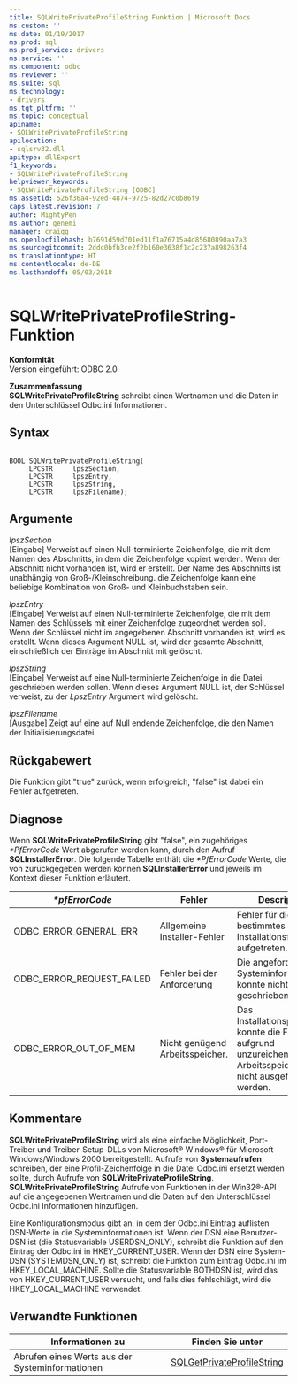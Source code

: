 ```yaml
---
title: SQLWritePrivateProfileString Funktion | Microsoft Docs
ms.custom: ''
ms.date: 01/19/2017
ms.prod: sql
ms.prod_service: drivers
ms.service: ''
ms.component: odbc
ms.reviewer: ''
ms.suite: sql
ms.technology:
- drivers
ms.tgt_pltfrm: ''
ms.topic: conceptual
apiname:
- SQLWritePrivateProfileString
apilocation:
- sqlsrv32.dll
apitype: dllExport
f1_keywords:
- SQLWritePrivateProfileString
helpviewer_keywords:
- SQLWritePrivateProfileString [ODBC]
ms.assetid: 526f36a4-92ed-4874-9725-82d27c0b86f9
caps.latest.revision: 7
author: MightyPen
ms.author: genemi
manager: craigg
ms.openlocfilehash: b7691d59d701ed11f1a76715a4d85680890aa7a3
ms.sourcegitcommit: 2ddc0bfb3ce2f2b160e3638f1c2c237a898263f4
ms.translationtype: HT
ms.contentlocale: de-DE
ms.lasthandoff: 05/03/2018
---
```

# <a name="sqlwriteprivateprofilestring-function"></a>SQLWritePrivateProfileString-Funktion
**Konformität**  
 Version eingeführt: ODBC 2.0  
  
 **Zusammenfassung**  
 **SQLWritePrivateProfileString** schreibt einen Wertnamen und die Daten in den Unterschlüssel Odbc.ini Informationen.  
  
## <a name="syntax"></a>Syntax  
  
```  
  
BOOL SQLWritePrivateProfileString(  
     LPCSTR     lpszSection,  
     LPCSTR     lpszEntry,  
     LPCSTR     lpszString,  
     LPCSTR     lpszFilename);  
```  
  
## <a name="arguments"></a>Argumente  
 *lpszSection*  
 [Eingabe] Verweist auf einen Null-terminierte Zeichenfolge, die mit dem Namen des Abschnitts, in dem die Zeichenfolge kopiert werden. Wenn der Abschnitt nicht vorhanden ist, wird er erstellt. Der Name des Abschnitts ist unabhängig von Groß-/Kleinschreibung. die Zeichenfolge kann eine beliebige Kombination von Groß- und Kleinbuchstaben sein.  
  
 *lpszEntry*  
 [Eingabe] Verweist auf einen Null-terminierte Zeichenfolge, die mit dem Namen des Schlüssels mit einer Zeichenfolge zugeordnet werden soll. Wenn der Schlüssel nicht im angegebenen Abschnitt vorhanden ist, wird es erstellt. Wenn dieses Argument NULL ist, wird der gesamte Abschnitt, einschließlich der Einträge im Abschnitt mit gelöscht.  
  
 *lpszString*  
 [Eingabe] Verweist auf eine Null-terminierte Zeichenfolge in die Datei geschrieben werden sollen. Wenn dieses Argument NULL ist, der Schlüssel verweist, zu der *LpszEntry* Argument wird gelöscht.  
  
 *lpszFilename*  
 [Ausgabe] Zeigt auf eine auf Null endende Zeichenfolge, die den Namen der Initialisierungsdatei.  
  
## <a name="returns"></a>Rückgabewert  
 Die Funktion gibt "true" zurück, wenn erfolgreich, "false" ist dabei ein Fehler aufgetreten.  
  
## <a name="diagnostics"></a>Diagnose  
 Wenn **SQLWritePrivateProfileString** gibt "false", ein zugehöriges  *\*PfErrorCode* Wert abgerufen werden kann, durch den Aufruf **SQLInstallerError**. Die folgende Tabelle enthält die  *\*PfErrorCode* Werte, die von zurückgegeben werden können **SQLInstallerError** und jeweils im Kontext dieser Funktion erläutert.  
  
|*\*pfErrorCode*|Fehler|Description|  
|---------------------|-----------|-----------------|  
|ODBC_ERROR_GENERAL_ERR|Allgemeine Installer-Fehler|Fehler für die kein bestimmtes Installationsfehler aufgetreten.|  
|ODBC_ERROR_REQUEST_FAILED|Fehler bei der Anforderung|Die angeforderte Systeminformationen konnte nicht geschrieben werden.|  
|ODBC_ERROR_OUT_OF_MEM|Nicht genügend Arbeitsspeicher.|Das Installationsprogramm konnte die Funktion aufgrund unzureichenden Arbeitsspeichers nicht ausgeführt werden.|  
  
## <a name="comments"></a>Kommentare  
 **SQLWritePrivateProfileString** wird als eine einfache Möglichkeit, Port-Treiber und Treiber-Setup-DLLs von Microsoft® Windows® für Microsoft Windows/Windows 2000 bereitgestellt. Aufrufe von **Systemaufrufen** schreiben, der eine Profil-Zeichenfolge in die Datei Odbc.ini ersetzt werden sollte, durch Aufrufe von **SQLWritePrivateProfileString**. **SQLWritePrivateProfileString** Aufrufe von Funktionen in der Win32®-API auf die angegebenen Wertnamen und die Daten auf den Unterschlüssel Odbc.ini Informationen hinzufügen.  
  
 Eine Konfigurationsmodus gibt an, in dem der Odbc.ini Eintrag auflisten DSN-Werte in die Systeminformationen ist. Wenn der DSN eine Benutzer-DSN ist (die Statusvariable USERDSN_ONLY), schreibt die Funktion auf den Eintrag der Odbc.ini in HKEY_CURRENT_USER. Wenn der DSN eine System-DSN (SYSTEMDSN_ONLY) ist, schreibt die Funktion zum Eintrag Odbc.ini im HKEY_LOCAL_MACHINE. Sollte die Statusvariable BOTHDSN ist, wird das von HKEY_CURRENT_USER versucht, und falls dies fehlschlägt, wird die HKEY_LOCAL_MACHINE verwendet.  
  
## <a name="related-functions"></a>Verwandte Funktionen  
  
|Informationen zu|Finden Sie unter|  
|---------------------------|---------|  
|Abrufen eines Werts aus der Systeminformationen|[SQLGetPrivateProfileString](../../../odbc/reference/syntax/sqlgetprivateprofilestring-function.md)|
